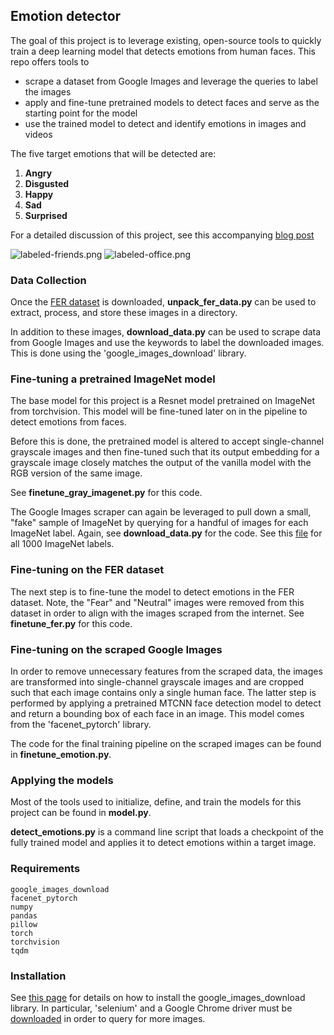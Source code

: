 ## Emotion detector
The goal of this project is to leverage existing, open-source tools to quickly train a deep learning model that detects emotions from human faces.
This repo offers tools to 
- scrape a dataset from Google Images and leverage the queries to label the images
- apply and fine-tune pretrained models to detect faces and serve as the starting point for the model
- use the trained model to detect and identify emotions in images and videos

The five target emotions that will be detected are:
1. **Angry**
2. **Disgusted**
3. **Happy**
4. **Sad**
5. **Surprised** 

For a detailed discussion of this project, see this accompanying [blog post](https://medium.com/swlh/training-an-emotion-detector-with-transfer-learning-91dea84adeed)

![labeled-friends.png](https://github.com/mcGIT123/emotion/blob/master/resources/labeled-friends.png)
![labeled-office.png](https://github.com/mcGIT123/emotion/blob/master/resources/labeled-office.png)

### Data Collection
Once the [FER dataset](https://www.kaggle.com/c/challenges-in-representation-learning-facial-expression-recognition-challenge/data) is downloaded, **unpack_fer_data.py** can be used to extract, process, and store these images in a directory.  

In addition to these images, **download_data.py** can be used to scrape data from Google Images and use the keywords to label the downloaded images. This is done using the 'google_images_download' library.

### Fine-tuning a pretrained ImageNet model
The base model for this project is a Resnet model pretrained on ImageNet from torchvision. This model will be fine-tuned later on in the pipeline to detect emotions from faces.

Before this is done, the pretrained model is altered to accept single-channel grayscale images and then fine-tuned such that its output embedding for a grayscale image closely matches the output of the
vanilla model with the RGB version of the same image.  

See **finetune_gray_imagenet.py** for this code.

The Google Images scraper can again be leveraged to pull down a small, "fake" sample of ImageNet by querying for a handful of images for each ImageNet label.
Again, see **download_data.py** for the code. See this [file](https://gist.github.com/yrevar/942d3a0ac09ec9e5eb3a) for all 1000 ImageNet labels.  

### Fine-tuning on the FER dataset
The next step is to fine-tune the model to detect emotions in the FER dataset. 
Note, the "Fear" and "Neutral" images were removed from this dataset in order to align with the images scraped from the internet.
See **finetune_fer.py** for this code.

### Fine-tuning on the scraped Google Images
In order to remove unnecessary features from the scraped data, the images are transformed into single-channel
grayscale images and are cropped such that each image contains only a single human face. 
The latter step is performed by applying a pretrained MTCNN face detection model to detect and return a bounding box of each face in an image.
This model comes from the 'facenet_pytorch' library. 

The code for the final training pipeline on the scraped images can be found in **finetune_emotion.py**.

### Applying the models
Most of the tools used to initialize, define, and train the models for this project can be found in **model.py**.  

**detect_emotions.py** is a command line script that loads a checkpoint of the fully trained model and applies it to detect emotions within a target image.

### Requirements
```
google_images_download
facenet_pytorch
numpy
pandas
pillow
torch
torchvision
tqdm
```

### Installation
See [this page](https://google-images-download.readthedocs.io/en/latest/installation.html)
for details on how to install the google_images_download library.
In particular, 'selenium' and a Google Chrome driver must be [downloaded](https://google-images-download.readthedocs.io/en/latest/troubleshooting.html#installing-the-chromedriver-with-selenium) in order to query for more images.
 
